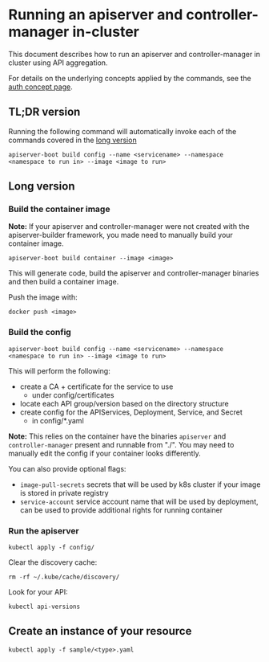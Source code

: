 # Running an apiserver and controller-manager in-cluster

This document describes how to run an apiserver and controller-manager
in cluster using API aggregation.

For details on the underlying concepts applied by the commands,
see the [auth concept page](concepts/auth.md).

## TL;DR version

Running the following command will automatically invoke each of the commands
covered in the [long version](#long-version)

`apiserver-boot build config --name <servicename> --namespace <namespace to run in> --image <image to run>`

## Long version

### Build the container image

**Note:** If your apiserver and controller-manager were not created
with the apiserver-builder framework, you made need to manually build
your container image.

`apiserver-boot build container --image <image>`

This will generate code, build the apiserver and controller-manager
binaries and then build a container image.

Push the image with:

`docker push <image>`

### Build the config

`apiserver-boot build config --name <servicename> --namespace <namespace to run in> --image <image to run>`

This will perform the following:

- create a CA + certificate for the service to use
  - under config/certificates
- locate each API group/version based on the directory structure
- create config for the APIServices, Deployment, Service, and Secret
  - in config/*.yaml

**Note:** This relies on the container have the binaries `apiserver` and `controller-manager`
present and runnable from "./".  You may need to manually edit the config if your
container looks differently.

You can also provide optional flags:
- `image-pull-secrets` secrets that will be used by k8s cluster if your image is stored in private registry
- `service-account` service account name that will be used by deployment, can be used to provide additional rights for running container

### Run the apiserver

`kubectl apply -f config/`

Clear the discovery cache:

`rm -rf ~/.kube/cache/discovery/`

Look for your API:

`kubectl api-versions`

## Create an instance of your resource

`kubectl apply -f sample/<type>.yaml`